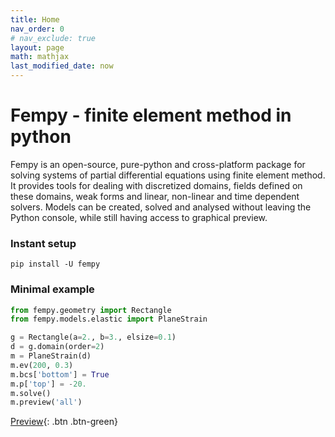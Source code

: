 ```yaml
---
title: Home
nav_order: 0
# nav_exclude: true
layout: page
math: mathjax
last_modified_date: now
---
```

# Fempy - finite element method in python
<!--[Installation](docs/start.html#installation){: .btn .btn-green}
[Examples](docs/start.html#examples){: .btn .btn-green}
[API docs](docs/start.html#examples){: .btn .btn-green}-->

Fempy is an open-source, pure-python and cross-platform package for solving systems of partial differential equations using finite element method. It provides tools for dealing with discretized domains, fields defined on these domains, weak forms and linear, non-linear and time dependent solvers. Models can be created, solved and analysed without leaving the Python console, while still having access to graphical preview.

### Instant setup
```
pip install -U fempy
```

### Minimal example

``` python
from fempy.geometry import Rectangle
from fempy.models.elastic import PlaneStrain

g = Rectangle(a=2., b=3., elsize=0.1)
d = g.domain(order=2)
m = PlaneStrain(d)
m.ev(200, 0.3)
m.bcs['bottom'] = True
m.p['top'] = -20.
m.solve()
m.preview('all')
```
[Preview](assets/images/home_example.png){: .btn .btn-green}
